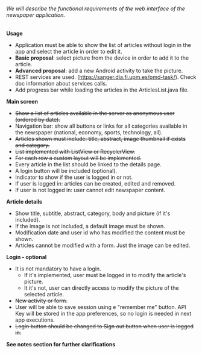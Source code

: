 ###### We will describe the functional requirements of the web interface of the newspaper application.

**Usage**
- Application must be able to show the list of articles without login in the app and select the article in order to edit it. 
- **Basic proposal**: select picture from the device in order to add it to the article.
- **Advanced proposal**: add a new Android activity to take the picture.
- REST services are used. (https://sanger.dia.fi.upm.es/pmd-task/). Check doc information about services calls.
- Add progress bar while loading the articles in the ArticlesList.java file.

**Main screen**
- ~~Show a list of articles available in the server as anonymous user (ordered by date).~~
- Navigation bar: show all buttons or links for all categories available in the newspaper (national, economy, sports, technology, all).
- ~~Articles shown must include: title, abstract, image thumbnail if exists and category.~~
- ~~List implemented with ListView or RecyclerView.~~
- ~~For each row a custom layout will be implemented.~~
- Every article in the list should be linked to the details page.
- A login button will be included (optional).
- Indicator to show if the user is logged in or not. 
- If user is logged in: articles can be created, edited and removed.
- If user is not logged in: user cannot edit newspaper content.

**Article details**
- Show title, subtitle, abstract, category, body and picture (if it's included).
- If the image is not included, a default image must be shown.
- Modification date and user id who has modified the content must be shown.
- Articles cannot be modified with a form. Just the image can be edited. 

**Login - optional**
- It is not mandatory to have a login. 
  - If it's implemented, user must be logged in to modify the article's picture.
  - It it's not, user can directly access to modify the picture of the selected article.
- ~~New activity or form.~~
- User will be able to save session using e "remember me" button. API Key will be stored in the app preferences, so no login is needed in next app executions.
- ~~Login button should be changed to Sign out button when user is logged in.~~


**See notes section for further clarifications**
